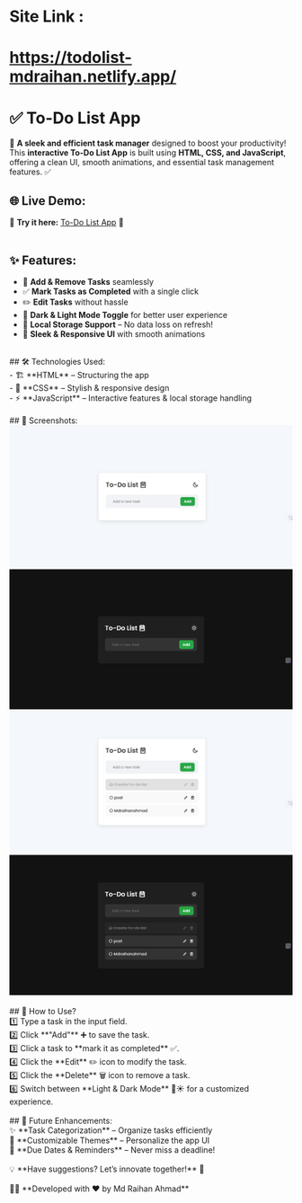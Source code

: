 # Site Link :
# https://todolist-mdraihan.netlify.app/<br>
# ✅ To-Do List App <br>

🚀 **A sleek and efficient task manager** designed to boost your productivity! This **interactive To-Do List App** is built using **HTML, CSS, and JavaScript**, offering a clean UI, smooth animations, and essential task management features. ✅<br>

## 🌐 Live Demo:<br>
🎯 **Try it here:** [To-Do List App](https://todolist-mdraihan.netlify.app/) 🚀<br>
<br>
## ✨ Features:<br>
- 📝 **Add & Remove Tasks** seamlessly<br>
- ✅ **Mark Tasks as Completed** with a single click<br>
- ✏️ **Edit Tasks** without hassle<br>
- 🌙 **Dark & Light Mode Toggle** for better user experience<br>
- 💾 **Local Storage Support** – No data loss on refresh!<br>
- 🎨 **Sleek & Responsive UI** with smooth animations<br>
<br>
## 🛠️ Technologies Used:<br>
- 🏗 **HTML** – Structuring the app<br>
- 🎨 **CSS** – Stylish & responsive design<br>
- ⚡ **JavaScript** – Interactive features & local storage handling<br>
<br>
## 📸 Screenshots:<br>
<img src="screenshots/screenshot1.png" alt="To-Do List Preview Home Page with light mode"><br>
<img src="screenshots/screenshot2.png" alt="To-Do List Preview Home Page with dark mode"><br>
<img src="screenshots/screenshot3.png" alt="To-Do List Preview Home Page with light mode and add task"><br>
<img src="screenshots/screenshot4.png" alt="To-Do List Preview Home Page with dark mode and add task"><br>
<br>
## 🚀 How to Use?<br>
1️⃣ Type a task in the input field.  <br>
2️⃣ Click **"Add"** ➕ to save the task. <br> 
3️⃣ Click a task to **mark it as completed** ✅.<br>  
4️⃣ Click the **Edit** ✏️ icon to modify the task. <br> 
5️⃣ Click the **Delete** 🗑️ icon to remove a task. <br> 
6️⃣ Switch between **Light & Dark Mode** 🌙☀️ for a customized experience.<br>  
<br>
## 🔮 Future Enhancements:<br>
✨ **Task Categorization** – Organize tasks efficiently <br> 
🎨 **Customizable Themes** – Personalize the app UI  <br>
📅 **Due Dates & Reminders** – Never miss a deadline! <br> 
<br>
💡 **Have suggestions? Let’s innovate together!** 🚀<br>
<br>
👨‍💻 **Developed with ❤️ by Md Raihan Ahmad**<br>

